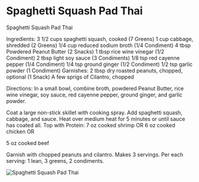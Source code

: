 # Spaghetti Squash Pad Thai

Spaghetti Squash Pad Thai 

Ingredients:
3 1/2 cups spaghetti squash, cooked (7 Greens)
1 cup cabbage, shredded (2 Greens)
1/4 cup reduced sodium broth (1/4 Condiment)
4 tbsp Powdered Peanut Butter (2 Snacks)
1 tbsp rice wine vinegar (1/2 Condiment)
2 tbsp light soy sauce (3 Condiments)
1/8 tsp red cayenne pepper (1/4 Condiment)
1/4 tsp ground ginger (1/2 Condiment) 
1/2 tsp garlic powder (1 Condiment) 
Garnishes:
2 tbsp dry roasted peanuts, chopped, optional (1 Snack)
A few sprigs of Cilantro, chopped 

Directions:
In a small bowl, combine broth, powdered Peanut Butter, rice wine vinegar, soy sauce, red cayenne pepper, ground ginger, and garlic powder.

Coat a large non-stick skillet with cooking spray. Add spaghetti squash, cabbage, and sauce. Heat over medium heat for 5 minutes or until sauce has coated all. Top with Protein:
7 oz cooked shrimp
OR
6 oz cooked chicken
OR

5 oz cooked beef 

Garnish with chopped peanuts and cilantro. Makes 3 servings. Per each serving: 1 lean, 3 greens, 2 condiments.

![Spaghetti Squash Pad Thai](images/Spaghetti%20Squash%20Pad%20Thai.png)

